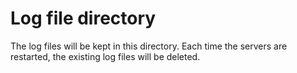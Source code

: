 # Log file directory

The log files will be kept in this directory.
Each time the servers are restarted, the existing log files will be deleted.
